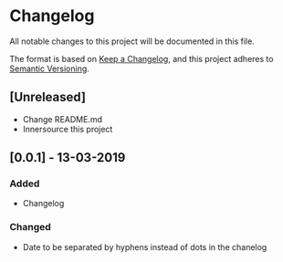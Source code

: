 # Changelog
All notable changes to this project will be documented in this file.

The format is based on [Keep a Changelog](https://keepachangelog.com/en/1.0.0/),
and this project adheres to [Semantic Versioning](https://semver.org/spec/v2.0.0.html).

## [Unreleased]

- Change README.md
- Innersource this project

## [0.0.1] - 13-03-2019
### Added
- Changelog
### Changed
- Date to be separated by hyphens instead of dots in the chanelog
